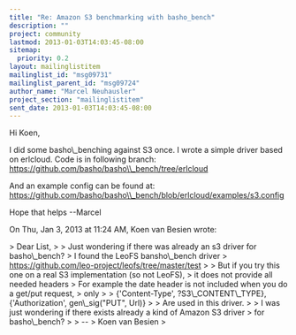 ```yaml
---
title: "Re: Amazon S3 benchmarking with basho_bench"
description: ""
project: community
lastmod: 2013-01-03T14:03:45-08:00
sitemap:
  priority: 0.2
layout: mailinglistitem
mailinglist_id: "msg09731"
mailinglist_parent_id: "msg09724"
author_name: "Marcel Neuhausler"
project_section: "mailinglistitem"
sent_date: 2013-01-03T14:03:45-08:00
---
```



Hi Koen,

I did some basho\\_benching against S3 once. I wrote a simple driver based on
erlcloud. Code is in following branch:
https://github.com/basho/basho\\_bench/tree/erlcloud

And an example config can be found at:
https://github.com/basho/basho\\_bench/blob/erlcloud/examples/s3.config

Hope that helps
--Marcel

On Thu, Jan 3, 2013 at 11:24 AM, Koen van Besien
wrote:

&gt; Dear List,
&gt;
&gt; Just wondering if there was already an s3 driver for basho\\_bench?
&gt; I found the LeoFS bansho\\_bench driver
&gt; https://github.com/leo-project/leofs/tree/master/test
&gt;
&gt; But if you try this one on a real S3 implementation (so not LeoFS),
&gt; it does not provide all needed headers
&gt; For example the date header is not included when you do a get/put request,
&gt; only
&gt;
&gt; {'Content-Type', ?S3\\_CONTENT\\_TYPE}, {'Authorization', gen\\_sig("PUT", Url)}
&gt;
&gt; Are used in this driver.
&gt;
&gt; I was just wondering if there exists already a kind of Amazon S3 driver
&gt; for basho\\_bench?
&gt;
&gt; --
&gt; Koen van Besien
&gt;

